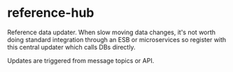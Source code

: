 # reference-hub
Reference data updater. When slow moving data changes, it's not worth doing standard integration through an ESB or microservices so register with this central updater which calls DBs directly.

Updates are triggered from message topics or API.


